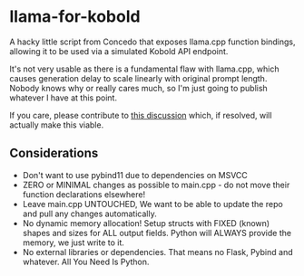# llama-for-kobold

A hacky little script from Concedo that exposes llama.cpp function bindings, allowing it to be used via a simulated Kobold API endpoint.

It's not very usable as there is a fundamental flaw with llama.cpp, which causes generation delay to scale linearly with original prompt length. Nobody knows why or really cares much, so I'm just going to publish whatever I have at this point.

If you care, please contribute to [this discussion](https://github.com/ggerganov/llama.cpp/discussions/229) which, if resolved, will actually make this viable.

## Considerations
- Don't want to use pybind11 due to dependencies on MSVCC
- ZERO or MINIMAL changes as possible to main.cpp - do not move their function declarations elsewhere!
- Leave main.cpp UNTOUCHED, We want to be able to update the repo and pull any changes automatically.
- No dynamic memory allocation! Setup structs with FIXED (known) shapes and sizes for ALL output fields. Python will ALWAYS provide the memory, we just write to it.
- No external libraries or dependencies. That means no Flask, Pybind and whatever. All You Need Is Python.